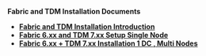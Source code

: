 <strong>Fabric and TDM Installation Documents<strong>

<ul>      
<li>
<a href="/articles/98_maintenance_and_operational/Installations/01_Fabric_6.xx_Installation_intro.md">Fabric and TDM Installation Introduction</a></li>
<li>
<a href="/articles/98_maintenance_and_operational/Installations/02_Fabric_6.xx_Setup_Single_node.md">Fabric 6.xx and TDM 7.xx Setup Single Node</a></li>
<li>
<a href="/articles/98_maintenance_and_operational/Installations/03_Fabric_6.xx_Setup_Single_DC_multi_nodes.md">Fabric 6.xx + TDM 7.xx Installation 1 DC , Multi Nodes</a></li>
	  
</ul>

